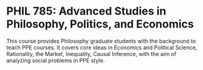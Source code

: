 # PHIL 785: Advanced Studies in Philosophy, Politics, and Economics

This course provides Philosophy graduate students with the background to teach PPE courses. It covers core ideas in Economics and Political Science, Rationality, the Market, Inequality, Causal Inference, with the aim of analyzing social problems in PPE style.